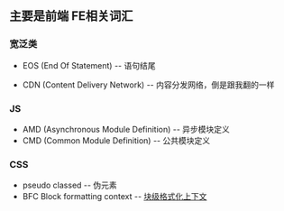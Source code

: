 ## 主要是前端 FE相关词汇


### 宽泛类
* EOS (End Of Statement) -- 语句结尾


* CDN (Content Delivery Network) -- 内容分发网络，倒是跟我翻的一样


### JS
* AMD (Asynchronous Module Definition) -- 异步模块定义
* CMD (Common Module Definition) -- 公共模块定义


### CSS
* pseudo classed -- 伪元素
* BFC Block formatting context -- [块级格式化上下文](http://www.jianshu.com/p/08f2f96a6d31)